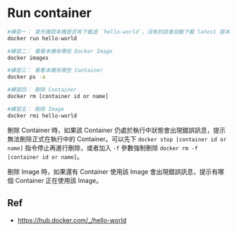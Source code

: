# Run container

```bash
#練習一： 會先確認本機是否有下載過 `hello-world`，沒有的話會自動下載 latest 版本 image
docker run hello-world

#練習二： 看看本機有哪些 Docker Image
docker images

#練習三： 看看本機有哪些 Container
docker ps -a

#練習四： 刪除 Container 
docker rm [container id or name]

#練習五： 刪除 Image
docker rmi hello-world
```

刪除 Container 時，如果該 Container 仍處於執行中狀態會出現錯誤訊息，提示無法刪除正式在執行中的 Container。可以先下 ```docker stop [container id or name]``` 指令停止再進行刪除，或者加入 ```-f``` 參數強制刪除 ```docker rm -f [container id or name]```。

刪除 Image 時，如果還有 Container 使用該 Image 會出現錯誤訊息，提示有哪個 Container 正在使用該 Image。

## Ref

- https://hub.docker.com/_/hello-world
